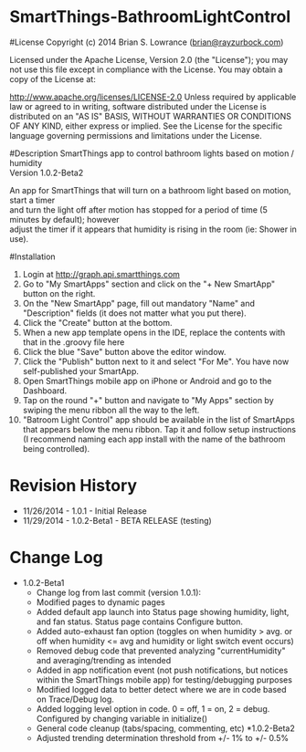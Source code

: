 SmartThings-BathroomLightControl
================================
#License
Copyright (c) 2014 Brian S. Lowrance (brian@rayzurbock.com)

Licensed under the Apache License, Version 2.0 (the "License"); you may not use this file except in compliance with the License. You may obtain a copy of the License at:

http://www.apache.org/licenses/LICENSE-2.0
Unless required by applicable law or agreed to in writing, software distributed under the License is distributed on an "AS IS" BASIS, WITHOUT WARRANTIES OR CONDITIONS OF ANY KIND, either express or implied. See the License for the specific language governing permissions and limitations under the License.

#Description
SmartThings app to control bathroom lights based on motion / humidity <br />
Version 1.0.2-Beta2

An app for SmartThings that will turn on a bathroom light based on motion, start a timer <br />
and turn the light off after motion has stopped for a period of time (5 minutes by default); however <br />
adjust the timer if it appears that humidity is rising in the room (ie: Shower in use). <br />

#Installation
1. Login at <a href=http://graph.api.smartthings.com>http://graph.api.smartthings.com</a>
2. Go to "My SmartApps" section and click on the "+ New SmartApp" button on the right.
3. On the "New SmartApp" page, fill out mandatory "Name" and "Description" fields (it does not matter what you put there).
4. Click the "Create" button at the bottom.
5. When a new app template opens in the IDE, replace the contents with that in the .groovy file here
6. Click the blue "Save" button above the editor window.
7. Click the "Publish" button next to it and select "For Me". You have now self-published your SmartApp.
8. Open SmartThings mobile app on iPhone or Android and go to the Dashboard.
9. Tap on the round "+" button and navigate to "My Apps" section by swiping the menu ribbon all the way to the left.
10. "Batroom Light Control" app should be available in the list of SmartApps that appears below the menu ribbon. Tap it and follow setup instructions (I recommend naming each app install with the name of the bathroom being controlled).

# Revision History
*  11/26/2014 - 1.0.1 - Initial Release
*  11/29/2014 - 1.0.2-Beta1 - BETA RELEASE (testing)

# Change Log
* 1.0.2-Beta1
  * Change log from last commit (version 1.0.1):
  * Modified pages to dynamic pages
  * Added default app launch into Status page showing humidity, light, and fan status. Status page contains Configure button.
  * Added auto-exhaust fan option (toggles on when humidity > avg. or off when humidity <= avg and humidity or light switch event occurs)
  * Removed debug code that prevented analyzing "currentHumidity" and averaging/trending as intended
  * Added in app notification event (not push notifications, but notices within the SmartThings mobile app) for testing/debugging purposes
  * Modified logged data to better detect where we are in code based on Trace/Debug log.
  * Added logging level option in code.  0 = off, 1 = on, 2 = debug.  Configured by changing variable in initialize()
  * General code cleanup (tabs/spacing, commenting, etc)
*1.0.2-Beta2
  * Adjusted trending determination threshold from +/- 1% to +/- 0.5%
